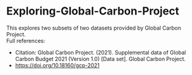 # Exploring-Global-Carbon-Project

This explores two subsets of two datasets provided by Global Carbon Project. <br>
Full references:<br>
- Citation: Global Carbon Project. (2021). Supplemental data of Global Carbon Budget 2021 (Version 1.0) [Data set]. Global Carbon Project.
- https://doi.org/10.18160/gcp-2021
